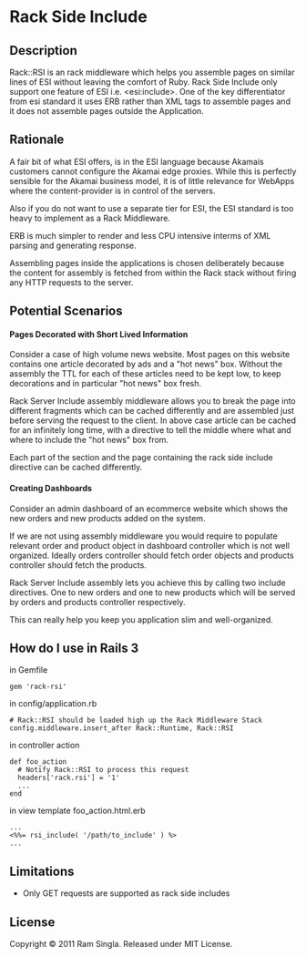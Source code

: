 Rack Side Include
=================

Description
-----------

Rack::RSI is an rack middleware which helps you assemble pages on
similar lines of ESI without leaving the comfort of Ruby. Rack Side
Include only support one feature of ESI i.e. &lt;esi:include&gt;. One of
the key differentiator from esi standard it uses ERB rather than XML
tags to assemble pages and it does not assemble pages outside the
Application.

Rationale
---------

A fair bit of what ESI offers, is in the ESI language because Akamais
customers cannot configure the Akamai edge proxies. While this is
perfectly sensible for the Akamai business model, it is of little
relevance for WebApps where the content-provider is in control of the
servers.

Also if you do not want to use a separate tier for ESI, the ESI standard
is too heavy to implement as a Rack Middleware.

ERB is much simpler to render and less CPU intensive interms of XML
parsing and generating response.

Assembling pages inside the applications is chosen deliberately because
the content for assembly is fetched from within the Rack stack without
firing any HTTP requests to the server.

Potential Scenarios
-------------------

#### Pages Decorated with Short Lived Information

Consider a case of high volume news website. Most pages on this website
contains one article decorated by ads and a "hot news" box. Without the
assembly the TTL for each of these articles need to be kept low, to keep
decorations and in particular "hot news" box fresh.

Rack Server Include assembly middleware allows you to break the page
into different fragments which can be cached differently and are
assembled just before serving the request to the client. In above case
article can be cached for an infinitely long time, with a directive to
tell the middle where what and where to include the "hot news" box from.

Each part of the section and the page containing the rack side include
directive can be cached differently.

#### Creating Dashboards

Consider an admin dashboard of an ecommerce website which shows the new
orders and new products added on the system.

If we are not using assembly middleware you would require to populate
relevant order and product object in dashboard controller which is not
well organized. Ideally orders controller should fetch order objects and
products controller should fetch the products.

Rack Server Include assembly lets you achieve this by calling two
include directives. One to new orders and one to new products which will
be served by orders and products controller respectively.

This can really help you keep you application slim and well-organized.

How do I use in Rails 3
-----------------------

in Gemfile

    gem 'rack-rsi'

in config/application.rb

    # Rack::RSI should be loaded high up the Rack Middleware Stack
    config.middleware.insert_after Rack::Runtime, Rack::RSI

in controller action

    def foo_action
      # Notify Rack::RSI to process this request
      headers['rack.rsi'] = '1'
      ...
    end

in view template foo_action.html.erb

    ...
    <%%= rsi_include( '/path/to_include' ) %>
    ...

Limitations
------------

* Only GET requests are supported as rack side includes

License
-------

Copyright &copy; 2011 Ram Singla. Released under MIT License.
